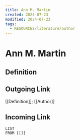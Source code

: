 ```yaml
---
title: Ann M. Martin
created: 2024-07-23
modified: 2024-07-23
tags:
  - RESOURCES/literature/author
---
```

# Ann M. Martin
## Definition

## Outgoing Link
[[Definition]]; [[Author]]
## Incoming Link
```dataview
LIST
FROM [[]]
``` 
